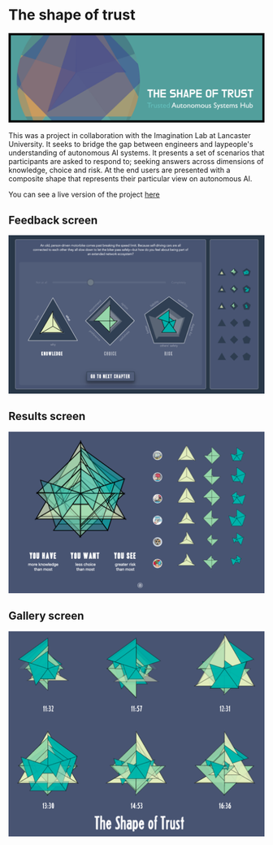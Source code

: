 # The shape of trust
<img src="./banner.png"></a>
<p>
This was a project in collaboration with the Imagination Lab at Lancaster University.  It seeks to bridge the gap between engineers and laypeople's understanding of autonomous AI systems. It presents a set of scenarios that participants are asked to respond to; seeking answers across dimensions of knowledge, choice and risk.  At the end users are presented with a composite shape that represents their particular view on autonomous AI.

You can see a live version of the project <a href="https://trustme-liart.vercel.app/">here</a>

## Feedback screen
<img src="./screen2.png"></a>

## Results screen
<img src="./screen3.png"></a>

## Gallery screen
<img src="./gallery.png"></a>
